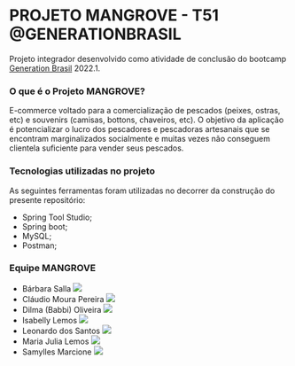 # PROJETO MANGROVE - T51 @GENERATIONBRASIL

</p>
	Projeto integrador desenvolvido como atividade de conclusão do bootcamp <a href="https://brazil.generation.org/"> Generation Brasil</a> 2022.1.
</p>

### O que é o Projeto MANGROVE?

E-commerce voltado para a comercialização de pescados (peixes, ostras, etc) e souvenirs (camisas, bottons, chaveiros, etc). O objetivo da aplicação é potencializar o lucro dos pescadores e pescadoras artesanais que se encontram marginalizados socialmente e muitas vezes não conseguem clientela suficiente para vender seus pescados.

### Tecnologias utilizadas no projeto

As seguintes ferramentas foram utilizadas no decorrer da construção do presente repositório:

- Spring Tool Studio;
- Spring boot;
- MySQL;
- Postman;

### Equipe MANGROVE

- Bárbara Salla <a href="https://www.linkedin.com/in/barbara-salla/" target="_blank"><img src="https://img.shields.io/badge/-LinkedIn-%230077B5?style=for-the-badge&logo=linkedin&logoColor=white" target="_blank"></a> 
- Cláudio Moura Pereira <a href="https://www.linkedin.com/in/claudiomourapereira/" target="_blank"><img src="https://img.shields.io/badge/-LinkedIn-%230077B5?style=for-the-badge&logo=linkedin&logoColor=white" target="_blank"></a> 
- Dilma (Babbi) Oliveira <a href="https://www.linkedin.com/in/babboliveira/" target="_blank"><img src="https://img.shields.io/badge/-LinkedIn-%230077B5?style=for-the-badge&logo=linkedin&logoColor=white" target="_blank"></a>  
- Isabelly Lemos <a href="https://www.linkedin.com/in/isabelly-lemos/" target="_blank"><img src="https://img.shields.io/badge/-LinkedIn-%230077B5?style=for-the-badge&logo=linkedin&logoColor=white" target="_blank"></a> 
- Leonardo dos Santos <a href="https://www.linkedin.com/in/leonardo-fs/" target="_blank"><img src="https://img.shields.io/badge/-LinkedIn-%230077B5?style=for-the-badge&logo=linkedin&logoColor=white" target="_blank"></a>
- Maria Julia Lemos <a href="https://www.linkedin.com/in/maria-julia-lemos-048326146/" target="_blank"><img src="https://img.shields.io/badge/-LinkedIn-%230077B5?style=for-the-badge&logo=linkedin&logoColor=white" target="_blank"></a> 
- Samylles Marcione <a href="https://www.linkedin.com/in/samyllesmarcione/" target="_blank"><img src="https://img.shields.io/badge/-LinkedIn-%230077B5?style=for-the-badge&logo=linkedin&logoColor=white" target="_blank"></a> 
